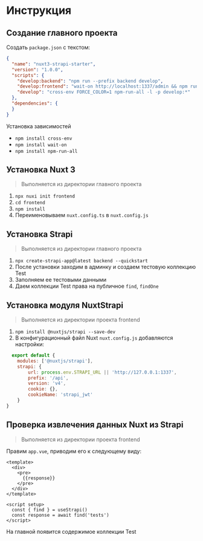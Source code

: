 # Инструкция

## Создание главного проекта

Создать `package.json` с текстом:

```json
{
  "name": "nuxt3-strapi-starter",
  "version": "1.0.0",
  "scripts": {
    "develop:backend": "npm run --prefix backend develop",
    "develop:frontend": "wait-on http://localhost:1337/admin && npm run --prefix frontend dev",
    "develop": "cross-env FORCE_COLOR=1 npm-run-all -l -p develop:*"
  },
  "dependencies": {
  }
}
```

Установка зависимостей

- `npm install cross-env`
- `npm install wait-on`
- `npm install npm-run-all`

## Установка Nuxt 3

> Выполняется из директории главного проекта

1. `npx nuxi init frontend`
2. `cd frontend`
3. `npm install`
4. Переименовываем `nuxt.config.ts` в `nuxt.config.js` 

## Установка Strapi

> Выполняется из директории главного проекта

1. `npx create-strapi-app@latest backend --quickstart`
2. После установки заходим в админку и создаем тестовую коллекцию Test
3. Заполняем ее тестовыми данными
4. Даем коллекции Test права на публичное `find`, `findOne`

## Установка модуля NuxtStrapi

> Выполняется из директории проекта frontend

1. `npm install @nuxtjs/strapi --save-dev`
2. В конфигурационный файл Nuxt `nuxt.config.js` добавляются настройки:
```javascript
  export default {  
    modules: ['@nuxtjs/strapi'],  
    strapi: {  
        url: process.env.STRAPI_URL || 'http://127.0.0.1:1337',  
        prefix: '/api',  
        version: 'v4',  
        cookie: {},  
        cookieName: 'strapi_jwt'
    }
}
```

## Проверка извлечения данных Nuxt из Strapi

> Выполняется из директории проекта frontend

Правим `app.vue`, приводим его к следующему виду:

```vue
<template>
  <div>
    <pre>
      {{response}}
    </pre>
  </div>
</template>

<script setup>
  const { find } = useStrapi()
  const response = await find('tests')
</script>
```

На главной появится содержимое коллекции Test